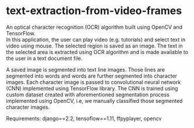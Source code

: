 # text-extraction-from-video-frames
An optical character recognition (OCR) algorithm built using OpenCV and TensorFlow.           
In this application, the user can play video (e.g. tutorials) and select text in video using mouse. 
The selected region is saved as an image. The text in the selected area is extracted using OCR algorithm 
and is made available to the user in a text document file.

   A saved image is segmented into text line images. Those lines are segmented into words 
and words are further segmented into character images. 
Each character image is passed to convolutional neural network (CNN) implemented using TensorFlow library. 
The CNN is trained using custom dataset created with aforementioned segmentation process implemented using OpenCV, 
i.e, we manually classified those segmented character images. 

Requirements:
django==2.2,
tensoflow==1.11,
ffpyplayer,
opencv
